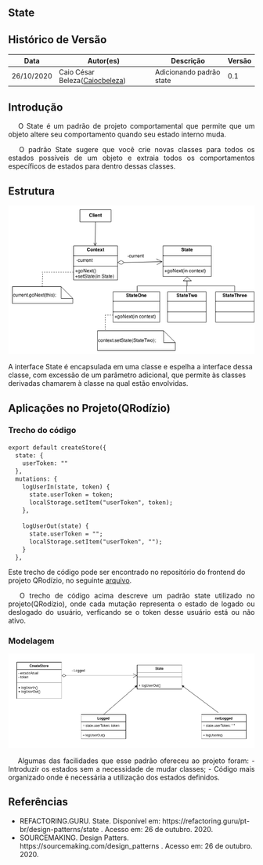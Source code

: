 ## State
## Histórico de Versão

<table>
  <thead>
    <tr>
      <th>Data</th>
      <th>Autor(es)</th>
      <th>Descrição</th>
      <th>Versão</th>
    </tr>
  </thead>

  <tbody>
    <tr>
      <td>26/10/2020</td>
      <td>
        Caio César Beleza(<a target="blank" href="https://github.com/Caiocbeleza">Caiocbeleza</a>)
      </td>
      <td>Adicionando padrão state </td>
      <td>0.1</td>
    </tr>
  </tbody>
</table>

## Introdução

<p align="justify">&emsp;
O State é um padrão de projeto comportamental que permite que um objeto altere seu comportamento quando seu estado interno muda.
</p>
<p align="justify">&emsp;
O padrão State sugere que você crie novas classes para todos os estados possíveis de um objeto e extraia todos os comportamentos específicos de estados para dentro dessas classes.


</p>

## Estrutura
![Estrutura State](../../images/design_patterns/StateStructure.png)

A interface State é encapsulada em uma classe e espelha a interface dessa classe, com excessão de um parâmetro adicional, que permite às classes derivadas chamarem à classe na qual estão envolvidas.


## Aplicações no Projeto(QRodízio)

### Trecho do código

```
export default createStore({
  state: {
    userToken: ""
  },
  mutations: {
    logUserIn(state, token) {
      state.userToken = token;
      localStorage.setItem("userToken", token);
    },

    logUserOut(state) {
      state.userToken = "";
      localStorage.setItem("userToken", "");
    }
  },

```
Este trecho de código pode ser encontrado no repositório do frontend do projeto QRodízio, no seguinte [arquivo](https://github.com/UnBArqDsw/2020.1_G10_QRodizio_Frontend/blob/user-auth/src/store/index.js).

<p align="justify">&emsp;
O trecho de código acima descreve um padrão state utilizado no projeto(QRodízio), onde cada mutação representa o estado de logado ou deslogado do usuário, verficando se o token desse usuário está ou não ativo.
</p>

### Modelagem

![Estrutura Strategy](../../images/design_patterns/modelagemState.png)

<p align="justify">&emsp;
Algumas das facilidades que esse padrão ofereceu ao projeto foram: - Introduzir os estados sem a necessidade de mudar classes; - Código mais organizado onde é necessária a utilização dos estados definidos.
</p>


## Referências
<ul>
<li>
REFACTORING.GURU. State. Disponível em: https://refactoring.guru/pt-br/design-patterns/state . Acesso em: 26 de outubro. 2020.
</li>
<li>
SOURCEMAKING. Design Patters. https://sourcemaking.com/design_patterns . Acesso em: 26 de outubro. 2020.
</li>
</ul>
